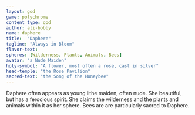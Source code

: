 ```yaml
---
layout: god
game: polychrome
content_type: god
author: ali-bobby
name: daphere
title:  "Daphere"
tagline: "Always in Bloom"
flavor-text:
spheres: [Wilderness, Plants, Animals, Bees]
avatar: "a Nude Maiden"
holy-symbol: "A flower, most often a rose, cast in silver"
head-temple: "the Rose Pavilion"
sacred-text: "the Song of the Honeybee"
---
```


Daphere often appears as young lithe maiden, often nude. She beautiful, but has a ferocious spirit. She claims the wilderness and the plants and animals within it as her sphere. Bees are are particularly sacred to Daphere.
